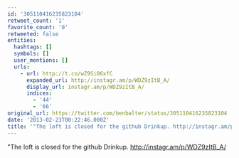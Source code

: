 ```yaml
---
id: '305110416235823104'
retweet_count: '1'
favorite_count: '0'
retweeted: false
entities:
  hashtags: []
  symbols: []
  user_mentions: []
  urls:
    - url: http://t.co/wZ9Si06xfC
      expanded_url: http://instagr.am/p/WDZ9zItB_A/
      display_url: instagr.am/p/WDZ9zItB_A/
      indices:
        - '44'
        - '66'
original_url: https://twitter.com/benbalter/status/305110416235823104
date: '2013-02-23T00:22:46.000Z'
title: '"The loft is closed for the github Drinkup. http://instagr.am/p/WDZ9zItB_A/'
---
```


"The loft is closed for the github Drinkup. http://instagr.am/p/WDZ9zItB_A/